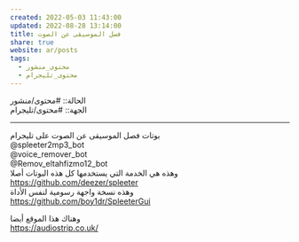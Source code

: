 ```yaml
---  
created: 2022-05-03 11:43:00  
updated: 2022-08-28 13:14:00  
title: فصل الموسيقى عن الصوت  
share: true  
website: ar/posts  
tags:  
  - محتوى_منشور  
  - محتوى_تليجرام  
---  
```

  
  
الحالة:: #محتوى/منشور  
الجهة:: #محتوى/تليجرام  
  
---  
  
بوتات فصل الموسيقى عن الصوت على تليجرام  
@spleeter2mp3_bot  
@voice_remover_bot  
@Remov_eltahfizmo12_bot  
وهذه هي الخدمة التي يستخدمها كل هذه البوتات أصلا  
<https://github.com/deezer/spleeter>  
وهذه نسخة واجهة رسومية لنفس الأداة  
<https://github.com/boy1dr/SpleeterGui>  
  
وهناك هذا الموقع أيضا  
<https://audiostrip.co.uk/>  
